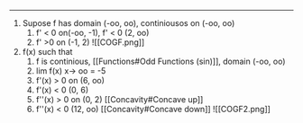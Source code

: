



____________
1. Supose f has domain (-oo, oo), continiousos on (-oo, oo)
	1. f' < 0 on(-oo, -1), f' < 0 (2, oo)
	2. f' >0 on (-1, 2)
	![[COGF.png]]
2. f(x) such that 
	1. f is continious, [[Functions#Odd Functions (sin)]], domain (-oo, oo)
	2. lim f(x) x-> oo = -5
	3. f'(x) > 0 on (6, oo)
	4. f'(x) < 0 (0, 6)
	5. f''(x) > 0 on (0, 2) [[Concavity#Concave up]]
	6. f''(x) < 0 (12, oo) [[Concavity#Concave down]]
	![[COGF2.png]]
